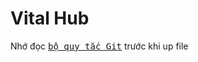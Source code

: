 <h1>Vital Hub</h1>

Nhớ đọc <kbd>[bộ quy tắc Git](https://github.com/anhbanlinhle/vital_hub/blob/main/git_rules.md)</kbd> trước khi up file

